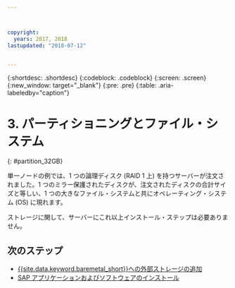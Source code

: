 ```yaml
---



copyright:
  years: 2017, 2018
lastupdated: "2018-07-12"


---
```


{:shortdesc: .shortdesc}
{:codeblock: .codeblock}
{:screen: .screen}
{:new_window: target="_blank"}
{:pre: .pre}
{:table: .aria-labeledby="caption"}

# 3. パーティショニングとファイル・システム
{: #partition_32GB}

単一ノードの例では、1 つの論理ディスク (RAID 1 上) を持つサーバーが注文されました。1 つのミラー保護されたディスクが、注文されたディスクの合計サイズと等しい、1 つの大きなファイル・システムと共にオペレーティング・システム (OS) に現れます。

ストレージに関して、サーバーにこれ以上インストール・ステップは必要ありません。

## 次のステップ

  * [{{site.data.keyword.baremetal_short}}への外部ストレージの追加](/docs/infrastructure/sap-netweaver-ms-qrg/ms-provisioning-external-storage-to-your-server.html)
  * [SAP アプリケーションおよびソフトウェアのインストール](/docs/infrastructure/sap-netweaver-ms-qrg/ms-installing-your-SAP-landscape.html)

